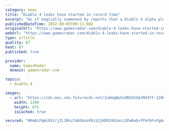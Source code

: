 ```yaml
---
category: news
title: "Diablo 4 leaks have started in record time"
excerpt: "As if magically summoned by reports that a Diablo 4 alpha playtest is running for family and friends of Blizzard, various images and titbits of information are making their way online. We'll discuss ..."
publishedDateTime: 2022-08-05T09:11:00Z
originalUrl: "https://www.gamesradar.com/diablo-4-leaks-have-started-in-record-time/"
webUrl: "https://www.gamesradar.com/diablo-4-leaks-have-started-in-record-time/"
type: article
quality: 87
heat: 87
published: true

provider:
  name: GamesRadar
  domain: gamesradar.com

topics:
  - Diablo 4

images:
  - url: "https://cdn.mos.cms.futurecdn.net/2uUmqBp5vQRGCK5AJMd3Yf-1200-80.jpg"
    width: 1200
    height: 675
    isCached: true

secured: "H9mALPqWi9S1rjZL1Mnz7dASknoFRi5ZjKDR29GSecL1PwKwQ+fPkFbFvFgAwn0CtMGehbZubE3ijysqHGiuUzJnki2qaHm4dxZrvzkA9b1KL/8q+H5hj0E1qVSoz0IRK8FA87IhgEViOhT970KzvkqfXjPe76vcodiBUmOIDlZsOoySD7SQvPgBK7zcZLdrH2ql4HHkK0Z+6y8vqyRjE/onm3TZ/iIIa5XrGrOdnfyE9mp2gZgQt62pMDrjTgeEUqdfzSFI3LfmysWk8sQz/0c1YI/t+4P8wNcVz53fl/lS/UJGziLgS6vHoLBiAjC8C/H10ieGbW2shVLuhdFZYzXzx5Sca35Tpu8bHuuNPys=;iMUVd0mO5fotmOv1Ms2qZg=="
---
```


